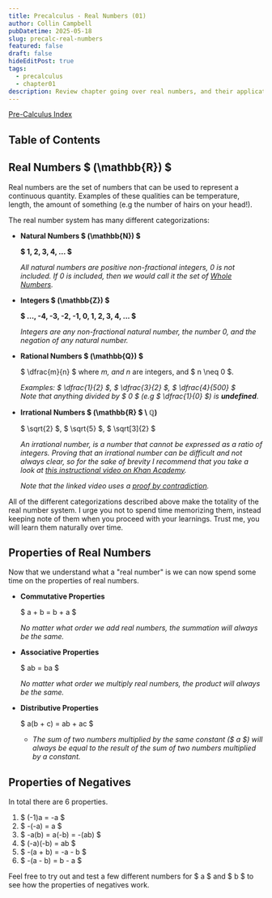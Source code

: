 ```yaml
---
title: Precalculus - Real Numbers (01)
author: Collin Campbell
pubDatetime: 2025-05-18
slug: precalc-real-numbers
featured: false
draft: false
hideEditPost: true
tags:
  - precalculus
  - chapter01
description: Review chapter going over real numbers, and their application.
---
```


[Pre-Calculus Index](./precalc-index)

## Table of Contents

## Real Numbers $ (\mathbb{R}) $

Real numbers are the set of numbers that can be used to represent a continuous
quantity. Examples of these qualities can be temperature, length, the amount of
something (e.g the number of hairs on your head!).

The real number system has many different categorizations:

- **Natural Numbers $ (\mathbb{N}) $**

  **$ 1, 2, 3, 4, ... $**

  _All natural numbers are positive non-fractional integers, 0 is not included._
  _If 0 is included, then we would call it the set of [Whole Numbers](https://www.cuemath.com/numbers/whole-numbers/)._

- **Integers $ (\mathbb{Z}) $**

  **$ ..., -4, -3, -2, -1, 0, 1, 2, 3, 4, ... $**

  _Integers are any non-fractional natural number, the number 0, and the_
  _negation of any natural number._

- **Rational Numbers $ (\mathbb{Q}) $**

  $ \dfrac{m}{n} $ where _m, and n_ are integers, and $ n \neq 0 $.

  _Examples: $ \dfrac{1}{2} $, $ \dfrac{3}{2} $, $ \dfrac{4}{500} $_ \
  _Note that anything divided by $ 0 $ (e.g $ \dfrac{1}{0} $) is **undefined**_.

- **Irrational Numbers $ (\mathbb{R} $ \ $\mathbb{Q})$**

  $ \sqrt{2} $, $ \sqrt{5} $, $ \sqrt[3]{2} $

  _An irrational number, is a number that cannot be expressed as a ratio of_
  _integers. Proving that an irrational number can be difficult and not always_
  _clear, so for the sake of brevity I recommend that you take a look at [this
  instructional video on Khan Academy](https://www.khanacademy.org/math/algebra/x2f8bb11595b61c86:irrational-numbers/x2f8bb11595b61c86:proofs-concerning-irrational-numbers/v/proof-that-square-root-of-2-is-irrational)._

  _Note that the linked video uses a [proof by contradiction](https://en.wikipedia.org/wiki/Proof_by_contradiction)._

All of the different categorizations described above make the totality of the
real number system. I urge you not to spend time memorizing them, instead
keeping note of them when you proceed with your learnings. Trust me, you will
learn them naturally over time.

## Properties of Real Numbers

Now that we understand what a "real number" is we can now spend some time
on the properties of real numbers.

- **Commutative Properties**

  $ a + b = b + a $

  _No matter what order we add real numbers, the summation will always be the same._

- **Associative Properties**

  $ ab = ba $

  _No matter what order we multiply real numbers, the product will always be the
  same._

- **Distributive Properties**

  $ a(b + c) = ab + ac $

  - _The sum of two numbers multiplied by the same constant ($ a $) will always be
    equal to the result of the sum of two numbers multiplied by a constant._

## Properties of Negatives

In total there are 6 properties.

1. $ (-1)a = -a $
2. $ -(-a) = a $
3. $ -a(b) = a(-b) = -(ab) $
4. $ (-a)(-b) = ab $
5. $ -(a + b) = -a - b $
6. $ -(a - b) = b - a $

Feel free to try out and test a few different numbers for $ a $ and $ b $ to see how
the properties of negatives work.
